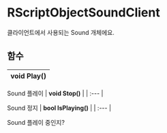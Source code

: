 # **RScriptObjectSoundClient**


클라이언트에서 사용되는 Sound 개체에요. 
## **함수**

| **void Play()** |
| :--- |

Sound 플레이 
| **void Stop()** |
| :--- |

Sound 정지 
| **bool IsPlaying()** |
| :--- |

Sound 플레이 중인지? 
